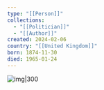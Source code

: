 ```yaml
---
type: "[[Person]]"
collections:
  - "[[Politician]]"
  - "[[Author]]"
created: 2024-02-06
country: "[[United Kingdom]]"
born: 1874-11-30
died: 1965-01-24
---
```

![img|300](https://upload.wikimedia.org/wikipedia/commons/b/bc/Sir_Winston_Churchill_-_19086236948.jpg)
